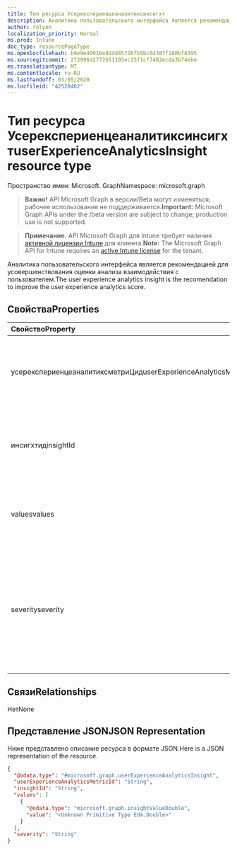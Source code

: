 ```yaml
---
title: Тип ресурса Усерекспериенцеаналитиксинсигхт
description: Аналитика пользовательского интерфейса является рекомендацией для усовершенствования оценки анализа взаимодействия с пользователем.
author: rolyon
localization_priority: Normal
ms.prod: Intune
doc_type: resourcePageType
ms.openlocfilehash: b9e9e40916e92dd45726fb5bc04387f180bf8395
ms.sourcegitcommit: 272996d2772b51105ec25f1cf7482ecda3b74ebe
ms.translationtype: MT
ms.contentlocale: ru-RU
ms.lasthandoff: 03/05/2020
ms.locfileid: "42528462"
---
```

# <a name="userexperienceanalyticsinsight-resource-type"></a><span data-ttu-id="1beee-103">Тип ресурса Усерекспериенцеаналитиксинсигхт</span><span class="sxs-lookup"><span data-stu-id="1beee-103">userExperienceAnalyticsInsight resource type</span></span>

<span data-ttu-id="1beee-104">Пространство имен: Microsoft. Graph</span><span class="sxs-lookup"><span data-stu-id="1beee-104">Namespace: microsoft.graph</span></span>

> <span data-ttu-id="1beee-105">**Важно!** API Microsoft Graph в версии/Beta могут изменяться; рабочее использование не поддерживается.</span><span class="sxs-lookup"><span data-stu-id="1beee-105">**Important:** Microsoft Graph APIs under the /beta version are subject to change; production use is not supported.</span></span>

> <span data-ttu-id="1beee-106">**Примечание.** API Microsoft Graph для Intune требует наличия [активной лицензии Intune](https://go.microsoft.com/fwlink/?linkid=839381) для клиента.</span><span class="sxs-lookup"><span data-stu-id="1beee-106">**Note:** The Microsoft Graph API for Intune requires an [active Intune license](https://go.microsoft.com/fwlink/?linkid=839381) for the tenant.</span></span>

<span data-ttu-id="1beee-107">Аналитика пользовательского интерфейса является рекомендацией для усовершенствования оценки анализа взаимодействия с пользователем.</span><span class="sxs-lookup"><span data-stu-id="1beee-107">The user experience analytics insight is the recomendation to improve the user experience analytics score.</span></span>

## <a name="properties"></a><span data-ttu-id="1beee-108">Свойства</span><span class="sxs-lookup"><span data-stu-id="1beee-108">Properties</span></span>
|<span data-ttu-id="1beee-109">Свойство</span><span class="sxs-lookup"><span data-stu-id="1beee-109">Property</span></span>|<span data-ttu-id="1beee-110">Тип</span><span class="sxs-lookup"><span data-stu-id="1beee-110">Type</span></span>|<span data-ttu-id="1beee-111">Описание</span><span class="sxs-lookup"><span data-stu-id="1beee-111">Description</span></span>|
|:---|:---|:---|
|<span data-ttu-id="1beee-112">усерекспериенцеаналитиксметриЦид</span><span class="sxs-lookup"><span data-stu-id="1beee-112">userExperienceAnalyticsMetricId</span></span>|<span data-ttu-id="1beee-113">String</span><span class="sxs-lookup"><span data-stu-id="1beee-113">String</span></span>|<span data-ttu-id="1beee-114">Уникальный идентификатор аналитического интерфейса пользователя.</span><span class="sxs-lookup"><span data-stu-id="1beee-114">The unique identifier of the user experience analytics insight.</span></span>|
|<span data-ttu-id="1beee-115">инсигхтид</span><span class="sxs-lookup"><span data-stu-id="1beee-115">insightId</span></span>|<span data-ttu-id="1beee-116">String</span><span class="sxs-lookup"><span data-stu-id="1beee-116">String</span></span>|<span data-ttu-id="1beee-117">Уникальный идентификатор аналитического интерфейса пользователя.</span><span class="sxs-lookup"><span data-stu-id="1beee-117">The unique identifier of the user experience analytics insight.</span></span>|
|<span data-ttu-id="1beee-118">values</span><span class="sxs-lookup"><span data-stu-id="1beee-118">values</span></span>|<span data-ttu-id="1beee-119">Коллекция [усерекспериенцеаналитиксинсигхтвалуе](../resources/intune-devices-userexperienceanalyticsinsightvalue.md)</span><span class="sxs-lookup"><span data-stu-id="1beee-119">[userExperienceAnalyticsInsightValue](../resources/intune-devices-userexperienceanalyticsinsightvalue.md) collection</span></span>|<span data-ttu-id="1beee-120">Значение аналитического интерфейса пользователя.</span><span class="sxs-lookup"><span data-stu-id="1beee-120">The value of the user experience analytics insight.</span></span>|
|<span data-ttu-id="1beee-121">severity</span><span class="sxs-lookup"><span data-stu-id="1beee-121">severity</span></span>|[<span data-ttu-id="1beee-122">userExperienceAnalyticsInsightSeverity</span><span class="sxs-lookup"><span data-stu-id="1beee-122">userExperienceAnalyticsInsightSeverity</span></span>](../resources/intune-devices-userexperienceanalyticsinsightseverity.md)|<span data-ttu-id="1beee-123">Значение аналитического интерфейса пользователя.</span><span class="sxs-lookup"><span data-stu-id="1beee-123">The value of the user experience analytics insight.</span></span> <span data-ttu-id="1beee-124">Возможные значения: `none`, `informational`, `warning`, `error`.</span><span class="sxs-lookup"><span data-stu-id="1beee-124">Possible values are: `none`, `informational`, `warning`, `error`.</span></span>|

## <a name="relationships"></a><span data-ttu-id="1beee-125">Связи</span><span class="sxs-lookup"><span data-stu-id="1beee-125">Relationships</span></span>
<span data-ttu-id="1beee-126">Нет</span><span class="sxs-lookup"><span data-stu-id="1beee-126">None</span></span>

## <a name="json-representation"></a><span data-ttu-id="1beee-127">Представление JSON</span><span class="sxs-lookup"><span data-stu-id="1beee-127">JSON Representation</span></span>
<span data-ttu-id="1beee-128">Ниже представлено описание ресурса в формате JSON.</span><span class="sxs-lookup"><span data-stu-id="1beee-128">Here is a JSON representation of the resource.</span></span>
<!-- {
  "blockType": "resource",
  "@odata.type": "microsoft.graph.userExperienceAnalyticsInsight"
}
-->
``` json
{
  "@odata.type": "#microsoft.graph.userExperienceAnalyticsInsight",
  "userExperienceAnalyticsMetricId": "String",
  "insightId": "String",
  "values": [
    {
      "@odata.type": "microsoft.graph.insightValueDouble",
      "value": "<Unknown Primitive Type Edm.Double>"
    }
  ],
  "severity": "String"
}
```




